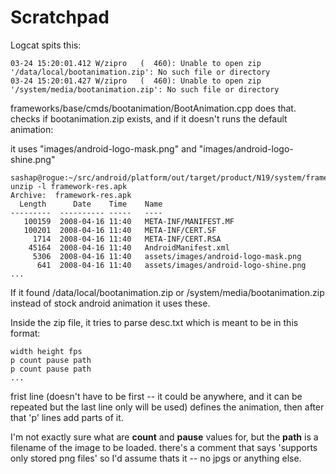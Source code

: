 # Scratchpad #

Logcat spits this:
```
03-24 15:20:01.412 W/zipro   (  460): Unable to open zip '/data/local/bootanimation.zip': No such file or directory
03-24 15:20:01.427 W/zipro   (  460): Unable to open zip '/system/media/bootanimation.zip': No such file or directory
```

frameworks/base/cmds/bootanimation/BootAnimation.cpp does that.  checks if bootanimation.zip exists, and if it doesn't runs the default animation:

it uses "images/android-logo-mask.png" and "images/android-logo-shine.png"

```
sashap@rogue:~/src/android/platform/out/target/product/N19/system/framework$ unzip -l framework-res.apk
Archive:  framework-res.apk
  Length      Date    Time    Name
---------  ---------- -----   ----
   100159  2008-04-16 11:40   META-INF/MANIFEST.MF
   100201  2008-04-16 11:40   META-INF/CERT.SF
     1714  2008-04-16 11:40   META-INF/CERT.RSA
    45164  2008-04-16 11:40   AndroidManifest.xml
     5306  2008-04-16 11:40   assets/images/android-logo-mask.png
      641  2008-04-16 11:40   assets/images/android-logo-shine.png
...
```

If it found /data/local/bootanimation.zip or /system/media/bootanimation.zip instead of stock android animation it uses these.

Inside the zip file, it tries to parse desc.txt which is meant to be in this format:

```
width height fps
p count pause path
p count pause path
...
```

frist line (doesn't have to be first -- it could be anywhere, and it can be repeated but the last line only will be used) defines the animation, then after that 'p' lines add parts of it.

I'm not exactly sure what are <b>count</b> and <b>pause</b> values for, but the <b>path</b> is a filename of the image to be loaded.  there's a comment that says 'supports only stored png files' so I'd assume thats it -- no jpgs or anything else.